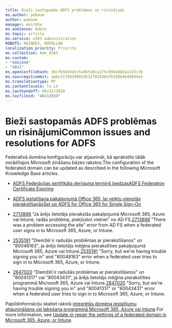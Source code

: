 ```yaml
---
title: Bieži sastopamās ADFS problēmas un risinājumi
ms.author: pebaum
author: pebaum
manager: mnirkhe
ms.audience: Admin
ms.topic: article
ms.service: o365-administration
ROBOTS: NOINDEX, NOFOLLOW
localization_priority: Priority
ms.collection: Adm_O365
ms.custom:
- "9002490"
- "4832"
ms.openlocfilehash: 3bcf65b93e5c5adbfa0ca275c69da882aa125c39
ms.sourcegitcommit: aabc5178929892d532782036bfb338b4b480d4e5
ms.translationtype: MT
ms.contentlocale: lv-LV
ms.lasthandoff: 09/22/2020
ms.locfileid: "48213034"
---
```

# <a name="common-issues-and-resolutions-for-adfs"></a><span data-ttu-id="28208-102">Bieži sastopamās ADFS problēmas un risinājumi</span><span class="sxs-lookup"><span data-stu-id="28208-102">Common issues and resolutions for ADFS</span></span>

<span data-ttu-id="28208-103">Federatīvā domēna konfigurāciju var atjaunināt, kā aprakstīts tālāk norādītajos Microsoft zināšanu bāzes rakstos.</span><span class="sxs-lookup"><span data-stu-id="28208-103">The configuration of the federated domain can be updated as described in the following Microsoft Knowledge Base articles.</span></span>

- [<span data-ttu-id="28208-104">ADFS Federācijas sertifikāta derīguma termiņš beidzas</span><span class="sxs-lookup"><span data-stu-id="28208-104">ADFS Federation Certificate Expiring</span></span>](adfs-federation-certificate-expiring.md)

- [<span data-ttu-id="28208-105">ADFS iestatīšana pakalpojumā Office 365, lai veiktu vienotās pierakstīšanās</span><span class="sxs-lookup"><span data-stu-id="28208-105">Set up ADFS for Office 365 for Single Sign-On</span></span>](https://docs.microsoft.com/office365/troubleshoot/active-directory/set-up-adfs-for-single-sign-on)

- <span data-ttu-id="28208-106">[2713898](https://support.microsoft.com/help/2713898)  "Ja ārējs lietotājs pierakstās pakalpojumā Microsoft 365, Azure vai Intune, radās problēma, piekļūstot vietnei" no AD FS.</span><span class="sxs-lookup"><span data-stu-id="28208-106">[2713898](https://support.microsoft.com/help/2713898)  "There was a problem accessing the site" error from AD FS when a federated user signs in to Microsoft 365, Azure, or Intune.</span></span>

- <span data-ttu-id="28208-107">[2535191](https://support.microsoft.com/help/2535191) "Diemžēl ir radušās problēmas ar pierakstīšanos" un "80048163", ja ārējs lietotājs mēģina pierakstīties pakalpojumā Microsoft 365, Azure vai Intune.</span><span class="sxs-lookup"><span data-stu-id="28208-107">[2535191](https://support.microsoft.com/help/2535191) "Sorry, but we're having trouble signing you in" and "80048163" error when a federated user tries to sign in to Microsoft 365, Azure, or Intune.</span></span>

- <span data-ttu-id="28208-108">[2647020](https://support.microsoft.com/help/2647020)   "Diemžēl ir radušās problēmas ar pierakstīšanos" un "80041317" vai "80043431", ja ārējs lietotājs mēģina pierakstīties programmā Microsoft 365, Azure vai Intune.</span><span class="sxs-lookup"><span data-stu-id="28208-108">[2647020](https://support.microsoft.com/help/2647020)   "Sorry, but we're having trouble signing you in" and "80041317" or "80043431" error when a federated user tries to sign in to Microsoft 365, Azure, or Intune.</span></span>

<span data-ttu-id="28208-109">Papildinformāciju skatiet rakstā [integrētās domēna iestatījumu atjaunināšana vai labošana programmā Microsoft 365, Azure vai Intune](https://docs.microsoft.com/office365/troubleshoot/active-directory/update-federated-domain-office-365).</span><span class="sxs-lookup"><span data-stu-id="28208-109">For more information, see [Update or repair the settings of a federated domain in Microsoft 365, Azure, or Intune](https://docs.microsoft.com/office365/troubleshoot/active-directory/update-federated-domain-office-365).</span></span>
